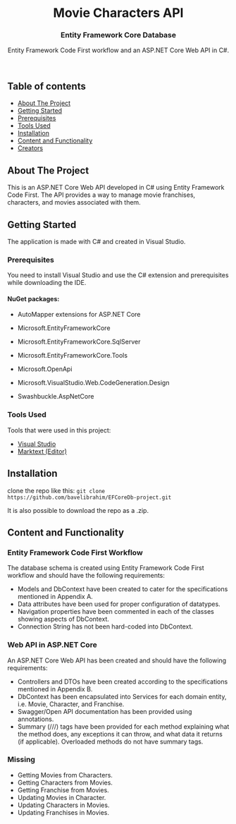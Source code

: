 <div align="center">
  <h1 align="center">Movie Characters API</h1>
  <h3 align="center">Entity Framework Core Database</h3>
  <p align="center">
    Entity Framework Code First workflow and an ASP.NET Core Web API in C#.
  </p>
</div>

<br>

## Table of contents

- [About The Project](#about-the-project)
- [Getting Started](#getting-started)
- [Prerequisites](#prerequisites)
- [Tools Used](#tools-used)
- [Installation](#installation)
- [Content and Functionality](#content-and-functionality)
- [Creators](#creators)

## About The Project

This is an ASP.NET Core Web API developed in C# using Entity Framework Code First. The API provides a way to manage movie franchises, characters, and movies associated with them.

## Getting Started

The application is made with C# and created in Visual Studio.

### Prerequisites

You need to install Visual Studio and use the C# extension and prerequisites while downloading the IDE.

#### NuGet packages:

- AutoMapper extensions for ASP.NET Core

- Microsoft.EntityFrameworkCore

- Microsoft.EntityFrameworkCore.SqlServer

- Microsoft.EntityFrameworkCore.Tools

- Microsoft.OpenApi

- Microsoft.VisualStudio.Web.CodeGeneration.Design

- Swashbuckle.AspNetCore


### Tools Used

Tools that were used in this project:

- [Visual Studio](https://visualstudio.microsoft.com/)
- [Marktext (Editor)](https://github.com/marktext/marktext)

## Installation

clone the repo like this:
`git clone https://github.com/bavelibrahim/EFCoreDb-project.git`

It is also possible to download the repo as a .zip.

## Content and Functionality

### Entity Framework Code First Workflow
The database schema is created using Entity Framework Code First workflow and should have the following requirements:

- Models and DbContext have been created to cater for the specifications mentioned in Appendix A.
- Data attributes have been used for proper configuration of datatypes.
- Navigation properties have been commented in each of the classes showing aspects of DbContext.
- Connection String has not been hard-coded into DbContext.

### Web API in ASP.NET Core
An ASP.NET Core Web API has been created and should have the following requirements:

- Controllers and DTOs have been created according to the specifications mentioned in Appendix B.
- DbContext has been encapsulated into Services for each domain entity, i.e. Movie, Character, and Franchise.
- Swagger/Open API documentation has been provided using annotations.
- Summary (///) tags have been provided for each method explaining what the method does, any exceptions it can throw, and what data it returns (if applicable). Overloaded methods do not have summary tags.

### Missing
- Getting Movies from Characters.
- Getting Characters from Movies.
- Getting Franchise from Movies.
- Updating Movies in Character.
- Updating Characters in Movies.
- Updating Franchises in Movies.

